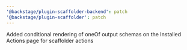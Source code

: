 ```yaml
---
'@backstage/plugin-scaffolder-backend': patch
'@backstage/plugin-scaffolder': patch
---
```


Added conditional rendering of oneOf output schemas on the Installed Actions page for scaffolder actions

